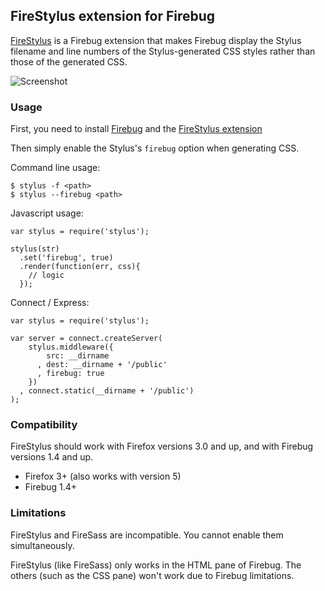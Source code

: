 
## FireStylus extension for Firebug

[FireStylus](//github.com/parallel/firestylus) is a Firebug extension 
that makes Firebug display the Stylus filename and line numbers of 
the Stylus-generated CSS styles rather than those of the generated CSS.

![Screenshot](//raw.github.com/parallel/firestylus/master/src/chrome/skin/screenshot.png)

### Usage

First, you need to install [Firebug](https://addons.mozilla.org/firefox/downloads/latest/1843/addon-1843-latest.xpi?src=addondetail)
and the [FireStylus extension](//github.com/parallel/firestylus)

Then simply enable the Stylus's `firebug` option when generating CSS.

Command line usage:

	$ stylus -f <path>
	$ stylus --firebug <path>
	
Javascript usage:

	var stylus = require('stylus');

	stylus(str)
	  .set('firebug', true)
	  .render(function(err, css){
		// logic
	  });

Connect / Express:

    var stylus = require('stylus');

    var server = connect.createServer(
        stylus.middleware({
            src: __dirname
          , dest: __dirname + '/public'
          , firebug: true
        })
      , connect.static(__dirname + '/public')
    );

### Compatibility

 FireStylus should work with Firefox versions 3.0 and up, and with Firebug versions 1.4 and up.

 - Firefox 3+ (also works with version 5)
 - Firebug 1.4+

### Limitations

FireStylus and FireSass are incompatible. You cannot enable them
simultaneously.

FireStylus (like FireSass) only works in the HTML pane of Firebug. The others
(such as the CSS pane) won't work due to Firebug limitations.

